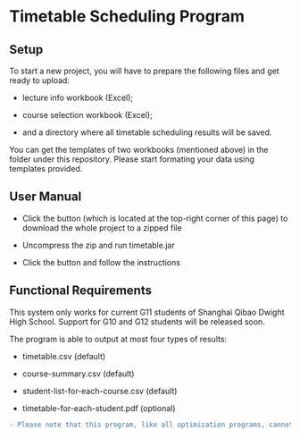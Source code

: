 # Timetable Scheduling Program

## Setup

To start a new project, you will have to prepare the following files and get ready to upload:

- lecture info workbook (Excel);

- course selection workbook (Excel);

- and a directory where all timetable scheduling results will be saved.

You can get the templates of two workbooks (mentioned above) in the <resources> folder under this repository. Please start formating your data using templates provided.

## User Manual

- Click the <Clone or download> button (which is located at the top-right corner of this page) to download the whole project to a zipped file
 
- Uncompress the zip and run timetable.jar

- Click the <Start New Project> button and follow the instructions


## Functional Requirements

This system only works for current G11 students of Shanghai Qibao Dwight High School. Support for G10 and G12 students will be released soon. 

The program is able to output at most four types of results:

- timetable.csv (default) 

- course-summary.csv (default)

- student-list-for-each-course.csv (default)

- timetable-for-each-student.pdf (optional)

```diff
- Please note that this program, like all optimization programs, cannot ensure a good result will be returned in polynomial time, i.e., there is little possibility that the program will run to a dead end and never stop. Hence, in this case, please restart the software and run again. I tested the reliablity of this program and found it is about 95% reliable (1 out of 20 never stops).
```

